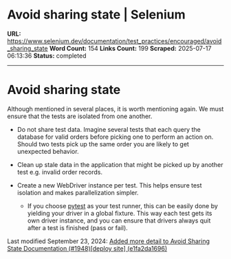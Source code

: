 # Avoid sharing state | Selenium

**URL:** https://www.selenium.dev/documentation/test_practices/encouraged/avoid_sharing_state
**Word Count:** 154
**Links Count:** 199
**Scraped:** 2025-07-17 06:13:36
**Status:** completed

---

# Avoid sharing state

Although mentioned in several places, it is worth mentioning again. We must ensure that the tests are isolated from one another.

  * Do not share test data. Imagine several tests that each query the database for valid orders before picking one to perform an action on. Should two tests pick up the same order you are likely to get unexpected behavior.

  * Clean up stale data in the application that might be picked up by another test e.g. invalid order records.

  * Create a new WebDriver instance per test. This helps ensure test isolation and makes parallelization simpler.

    * If you choose [pytest](https://pytest.org/) as your test runner, this can be easily done by yielding your driver in a global fixture. This way each test gets its own driver instance, and you can ensure that drivers always quit after a test is finished \(pass or fail\).

Last modified September 23, 2024: [Added more detail to Avoid Sharing State Documentation \(\#1948\)\[deploy site\] \(e1fa2da1696\)](https://github.com/SeleniumHQ/seleniumhq.github.io/commit/e1fa2da1696971bd7e22f613dce09a8934fd56ff)
